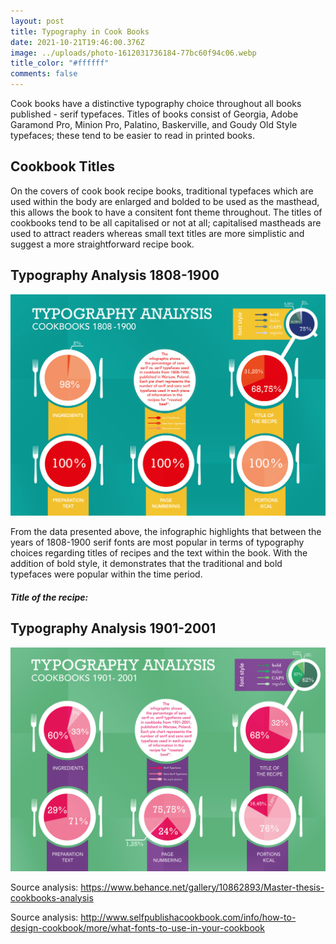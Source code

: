 ```yaml
---
layout: post
title: Typography in Cook Books
date: 2021-10-21T19:46:00.376Z
image: ../uploads/photo-1612031736184-77bc60f94c06.webp
title_color: "#ffffff"
comments: false
---
```

Cook books have a distinctive typography choice throughout all books published - serif typefaces. Titles of books consist of Georgia, Adobe Garamond Pro, Minion Pro, Palatino, Baskerville, and Goudy Old Style typefaces; these tend to be easier to read in printed books. 

## Cookbook Titles

On the covers of cook book recipe books, traditional typefaces which are used within the body are enlarged and bolded to be used as the masthead, this allows the book to have a consitent font theme throughout. The titles of cookbooks tend to be all capitalised or not at all; capitalised mastheads are used to attract readers whereas small text titles are more simplistic and suggest a more straightforward recipe book. 

## Typography Analysis 1808-1900

![Data gathered providing typography choices in 1800s cookbooks.](../uploads/screenshot-2021-11-16-at-15.32.00.png)

From the data presented above, the infographic highlights that between the years of 1808-1900 serif fonts are most popular in terms of typography choices regarding titles of recipes and the text within the book. With the addition of bold style, it demonstrates that the traditional and bold typefaces were popular within the time period. 

#### *Title of the recipe:*



## Typography Analysis 1901-2001

![The data gathered revolving around typography choices in 1900s cookbooks. ](../uploads/screenshot-2021-11-16-at-15.32.14.png)

Source analysis: <https://www.behance.net/gallery/10862893/Master-thesis-cookbooks-analysis>



Source analysis: <http://www.selfpublishacookbook.com/info/how-to-design-cookbook/more/what-fonts-to-use-in-your-cookbook>